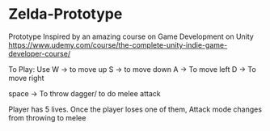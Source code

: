 # Zelda-Prototype

Prototype Inspired by an amazing course on Game Development on Unity
https://www.udemy.com/course/the-complete-unity-indie-game-developer-course/

To Play:
Use 
W -> to move up
S -> to move down
A -> To move left
D -> To move right

space -> To throw dagger/ to do melee attack

Player has 5 lives. Once the player loses one of them, Attack mode changes from throwing to melee
